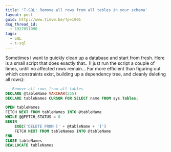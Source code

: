 ```yaml
---
title: 'T-SQL: Remove all rows from all tables in your schema'
layout: post
guid: http://www.timvw.be/?p=1901
dsq_thread_id:
  - 1927051090
tags:
  - SQL
  - t-sql
---
```

Sometimes i want to quickly clean up a database and start from fresh. Here is a small script that does exactly that.. (I just run the script a couple of times, untill no affected rows remain... Far more efficient than figuring out which constraints exist, building up a dependency tree, and cleanly deleting all rows):

```sql
-- Remove all rows from all tables
DECLARE @tableName VARCHAR(255)
DECLARE tableNames CURSOR FOR SELECT name FROM sys.Tables;

OPEN tableNames
FETCH NEXT FROM tableNames INTO @tableName
WHILE @@FETCH_STATUS = 0 
BEGIN
	EXEC('DELETE FROM [' + @tableName + ']')
	FETCH NEXT FROM tableNames INTO @tableName
END
CLOSE tableNames
DEALLOCATE tableNames
```
